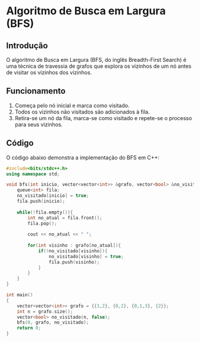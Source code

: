 # Algoritmo de Busca em Largura (BFS)

## Introdução
O algoritmo de Busca em Largura (BFS, do inglês Breadth-First Search) é uma técnica de travessia de grafos que explora os vizinhos de um nó antes de visitar os vizinhos dos vizinhos.

## Funcionamento
1. Começa pelo nó inicial e marca como visitado.
2. Todos os vizinhos não visitados são adicionados à fila.
3. Retira-se um nó da fila, marca-se como visitado e repete-se o processo para seus vizinhos.

## Código
O código abaixo demonstra a implementação do BFS em C++:

```cpp
#include<bits/stdc++.h>
using namespace std;

void bfs(int inicio, vector<vector<int>> &grafo, vector<bool> &no_visitado){
    queue<int> fila;
    no_visitado[inicio] = true;
    fila.push(inicio);
    
    while(!fila.empty()){
        int no_atual = fila.front();
        fila.pop();
        
        cout << no_atual << " ";
        
        for(int visinho : grafo[no_atual]){
            if(!no_visitado[visinho]){
                no_visitado[visinho] = true;
                fila.push(visinho);
            }
        }
    }
}

int main()
{
    vector<vector<int>> grafo = {{1,2}, {0,2}, {0,1,3}, {2}};
    int n = grafo.size();
    vector<bool> no_visitado(n, false);
    bfs(0, grafo, no_visitado);
    return 0;
}
